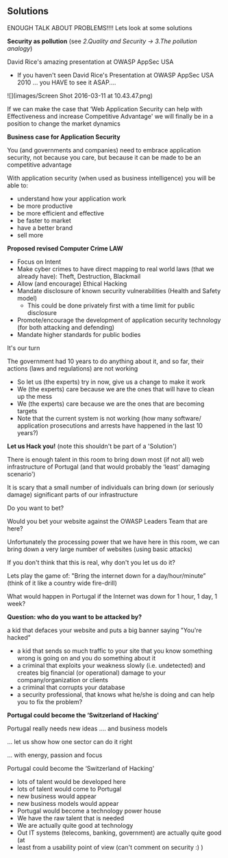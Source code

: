 ## Solutions

ENOUGH TALK ABOUT PROBLEMS!!!! Lets look at some solutions

**Security as pollution** (see _2.Quality and Security -> 3.The pollution analogy_)

David Rice's amazing presentation at OWASP AppSec USA

- If you haven't seen David Rice's Presentation at OWASP AppSec USA 2010 ... you HAVE to see it ASAP....

![](images/Screen Shot 2016-03-11 at 10.43.47.png)


If we can make the case that ‘Web Application Security can help with Effectiveness and increase Competitive Advantage' we will finally be in a position to change the market dynamics


**Business case for Application Security**

You (and governments and companies) need to embrace application security, not because you care, but because it can be made to be an competitive advantage

With application security (when used as business intelligence) you will be able to:
 * understand how your application work
 * be more productive
 * be more efficient and effective
 * be faster to market
 * have a better brand
 * sell more


**Proposed revised Computer Crime LAW**

- Focus on Intent
- Make cyber crimes to have direct mapping to real world laws (that we already have): Theft, Destruction, Blackmail
- Allow (and encourage) Ethical Hacking
- Mandate disclosure of known security vulnerabilities (Health and Safety model)
  - This could be done privately first with a time limit for public disclosure
- Promote/encourage the development of application security technology (for both attacking and defending)
- Mandate higher standards for public bodies


It's our turn

The government had 10 years to do anything about it, and so far, their actions (laws and regulations) are not working
- So let us (the experts) try in now, give us a change to make it work
- We (the experts) care because we are the ones that will have to clean up
the mess
- We (the experts) care because we are the ones that are becoming targets
- Note that the current system is not working (how many software/
application prosecutions and arrests have happened in the last 10 years?)


**Let us Hack you!** (note this shouldn't be part of a 'Solution')

There is enough talent in this room to bring down most (if not all) web infrastructure of Portugal (and that would probably the ‘least' damaging scenario')

It is scary that a small number of individuals can bring down (or seriously damage) significant parts of our infrastructure

Do you want to bet?

Would you bet your website against the OWASP Leaders Team that are here?

Unfortunately the processing power that we have here in this room, we can bring down a very large number of websites (using basic attacks)

If you don't think that this is real, why don't you let us do it?

Lets play the game of: "Bring the internet down for a day/hour/minute” (think of it like a country wide fire-drill)

What would happen in Portugal if the Internet was down for 1 hour, 1 day, 1 week?

**Question: who do you want to be attacked by?**

a kid that defaces your website and puts a big banner saying "You're hacked”
- a kid that sends so much traffic to your site that you know something wrong
is going on and you do something about it
- a criminal that exploits your weakness slowly (i.e. undetected) and creates big
financial (or operational) damage to your company/organization or clients
- a criminal that corrupts your database
- a security professional, that knows what he/she is doing and can help you to
fix the problem?


**Portugal could become the ‘Switzerland of Hacking'**

Portugal really needs new ideas .... and business models

... let us show how one sector can do it right

... with energy, passion and focus

Portugal could become the ‘Switzerland of Hacking'

- lots of talent would be developed here
- lots of talent would come to Portugal
- new business would appear
- new business models would appear
- Portugal would become a technology power house
- We have the raw talent that is needed
- We are actually quite good at technology
- Out IT systems (telecoms, banking, government) are actually quite good (at
- least from a usability point of view (can't comment on security :) )

